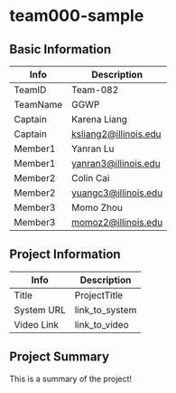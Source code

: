 # team000-sample

## Basic Information

|   Info      |        Description     |
| ----------- | ---------------------- |
| TeamID      |        Team-082        |
| TeamName    |          GGWP          |
| Captain     |       Karena Liang     |
| Captain     |  ksliang2@illinois.edu |
| Member1     |        Yanran Lu       |
| Member1     |  yanran3@illinois.edu  |
| Member2     |       Colin Cai        |
| Member2     |  yuangc3@illinois.edu  |
| Member3     |       Momo Zhou        |
| Member3     |  momoz2@illinois.edu    |

## Project Information

|   Info      |        Description     |
| ----------- | ---------------------- |
|  Title      |       ProjectTitle     |
| System URL  |      link_to_system    |
| Video Link  |      link_to_video     |

## Project Summary

This is a summary of the project!
